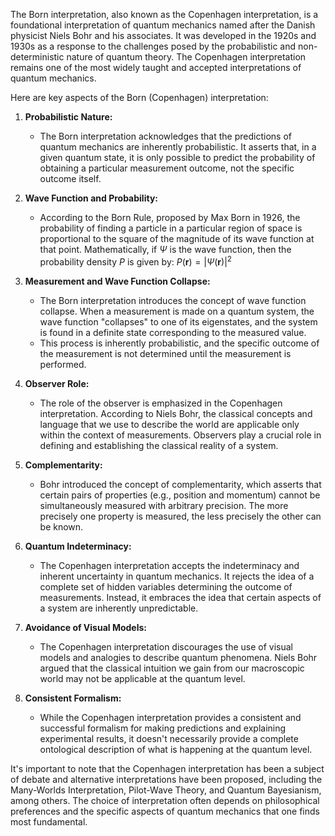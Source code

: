 The Born interpretation, also known as the Copenhagen interpretation, is a foundational interpretation of quantum mechanics named after the Danish physicist Niels Bohr and his associates. It was developed in the 1920s and 1930s as a response to the challenges posed by the probabilistic and non-deterministic nature of quantum theory. The Copenhagen interpretation remains one of the most widely taught and accepted interpretations of quantum mechanics.

Here are key aspects of the Born (Copenhagen) interpretation:

1. **Probabilistic Nature:**
   - The Born interpretation acknowledges that the predictions of quantum mechanics are inherently probabilistic. It asserts that, in a given quantum state, it is only possible to predict the probability of obtaining a particular measurement outcome, not the specific outcome itself.

2. **Wave Function and Probability:**
   - According to the Born Rule, proposed by Max Born in 1926, the probability of finding a particle in a particular region of space is proportional to the square of the magnitude of its wave function at that point. Mathematically, if $\Psi$ is the wave function, then the probability density $P$ is given by:
     $P(\mathbf{r}) = |\Psi(\mathbf{r})|^2$

3. **Measurement and Wave Function Collapse:**
   - The Born interpretation introduces the concept of wave function collapse. When a measurement is made on a quantum system, the wave function "collapses" to one of its eigenstates, and the system is found in a definite state corresponding to the measured value.
   - This process is inherently probabilistic, and the specific outcome of the measurement is not determined until the measurement is performed.

4. **Observer Role:**
   - The role of the observer is emphasized in the Copenhagen interpretation. According to Niels Bohr, the classical concepts and language that we use to describe the world are applicable only within the context of measurements. Observers play a crucial role in defining and establishing the classical reality of a system.

5. **Complementarity:**
   - Bohr introduced the concept of complementarity, which asserts that certain pairs of properties (e.g., position and momentum) cannot be simultaneously measured with arbitrary precision. The more precisely one property is measured, the less precisely the other can be known.

6. **Quantum Indeterminacy:**
   - The Copenhagen interpretation accepts the indeterminacy and inherent uncertainty in quantum mechanics. It rejects the idea of a complete set of hidden variables determining the outcome of measurements. Instead, it embraces the idea that certain aspects of a system are inherently unpredictable.

7. **Avoidance of Visual Models:**
   - The Copenhagen interpretation discourages the use of visual models and analogies to describe quantum phenomena. Niels Bohr argued that the classical intuition we gain from our macroscopic world may not be applicable at the quantum level.

8. **Consistent Formalism:**
   - While the Copenhagen interpretation provides a consistent and successful formalism for making predictions and explaining experimental results, it doesn't necessarily provide a complete ontological description of what is happening at the quantum level.

It's important to note that the Copenhagen interpretation has been a subject of debate and alternative interpretations have been proposed, including the Many-Worlds Interpretation, Pilot-Wave Theory, and Quantum Bayesianism, among others. The choice of interpretation often depends on philosophical preferences and the specific aspects of quantum mechanics that one finds most fundamental.